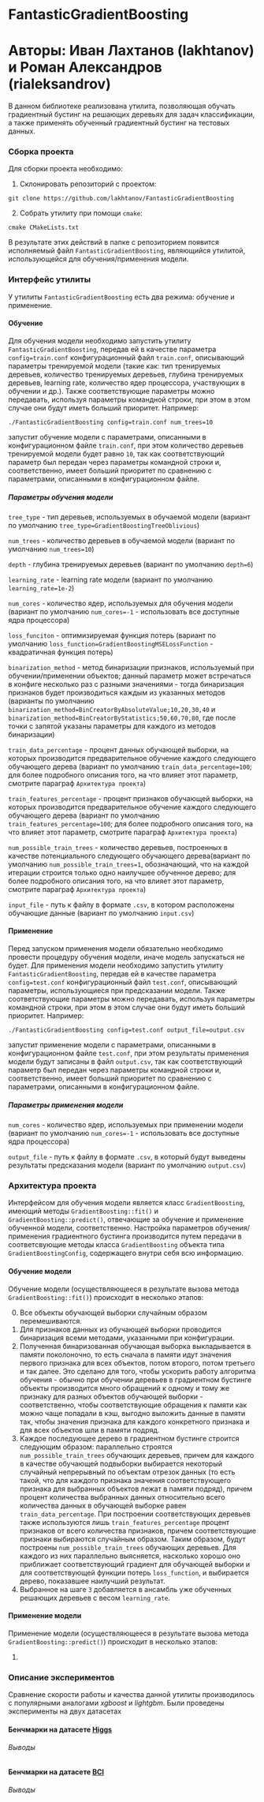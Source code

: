 # FantasticGradientBoosting
# Авторы: Иван Лахтанов (lakhtanov) и Роман Александров (rialeksandrov)

В данном библиотеке реализована утилита, позволяющая обучать градиентный бустинг на решающих деревьях для задач классификации, а также применять обученный градиентный бустинг на тестовых данных.

### Сборка проекта
Для сборки проекта необходимо:
1. Склонировать репозиторий с проектом:

`git clone https://github.com/lakhtanov/FantasticGradientBoosting`

2. Собрать утилиту при помощи `cmake`:

`cmake CMakeLists.txt`

В результате этих действий в папке с репозиторием появится исполняемый файл `FantasticGradientBoosting`, являющийся утилитой, использующейся для обучения/применения модели.

### Интерфейс утилиты
У утилиты `FantasticGradientBoosting` есть два режима: обучение и применение.

#### Обучение
Для обучения модели необходимо запустить утилиту `FantasticGradientBoosting`, передав ей в качестве параметра `config=train.conf` конфигурационный файл `train.conf`, описывающий параметры тренируемой модели (такие как: тип тренируемых деревьев, количество тренируемых деревьев, глубина тренируемых деревьев, learning rate, количество ядер процессора, участвующих в обучении и др.). Также соответствующие параметры можно передавать, используя параметры командной строки, при этом в этом случае они будут иметь больший приоритет. Например:

`./FantasticGradientBoosting config=train.conf num_trees=10`

запустит обучение модели с параметрами, описанными в конфигурационном файле `train.conf`, при этом количество деревьев тренируемой модели будет равно `10`, так как соответствующий параметр был передан через параметры командной строки и, соответственно, имеет больший приоритет по сравнению с параметрами, описанными в конфигурационном файле.

##### Параметры обучения модели
`tree_type` - тип деревьев, используемых в обучаемой модели (вариант по умолчанию `tree_type=GradientBoostingTreeOblivious`)

`num_trees` - количество деревьев в обучаемой модели (вариант по умолчанию `num_trees=10`)

`depth` - глубина тренируемых деревьев (вариант по умолчанию `depth=6`)

`learning_rate` - learning rate модели (вариант по умолчанию `learning_rate=1e-2`)

`num_cores` - количество ядер, используемых для обучения модели (вариант по умолчанию `num_cores=-1` - использовать все доступные ядра процессора)

`loss_funciton` - оптимизируемая функция потерь (вариант по умолчанию `loss_function=GradientBoostingMSELossFunction` - квадратичная функция потерь)

`binarization_method` - метод бинаризации признаков, используемый при обучении/применении объектов; данный параметр может встречаться в конфиге несколько раз с разными значениями - тогда бинаризация признаков будет производиться каждым из указанных методов (варианты по умолчанию `binarization_method=BinCreatorByAbsoluteValue;10,20,30,40` и `binarization_method=BinCreatorByStatistics;50,60,70,80`, где после точки с запятой указаны параметры для каждого из методов бинаризации)

`train_data_percentage` - процент данных обучающей выборки, на которых производится предварительное обучение каждого следующего обучающего дерева (вариант по умолчанию `train_data_percentage=100`; для более подробного описания того, на что влияет этот параметр, смотрите параграф `Архитектура проекта`)

`train_features_percentage` - процент признаков обучающей выборки, на которых производится предварительное обучение каждого следующего обучающего дерева (вариант по умолчанию `train_features_percentage=100`; для более подробного описания того, на что влияет этот параметр, смотрите параграф `Архитектура проекта`)

`num_possible_train_trees` - количество деревьев, построенных в качестве потенциального следующего обучающего дерева(вариант по умолчанию `num_possible_train_trees=1`, обозначающий, что на каждой итерации строится только одно наилучшее обученное дерево; для более подробного описания того, на что влияет этот параметр, смотрите параграф `Архитектура проекта`)

`input_file` - путь к файлу в формате `.csv`, в котором расположены обучающие данные (вариант по умолчанию `input.csv`)

#### Применение
Перед запуском применения модели обязательно необходимо провести процедуру обучения модели, иначе модель запускаться не будет. Для применения модели необходимо запустить утилиту `FantasticGradientBoosting`, передав ей в качестве параметра `config=test.conf` конфигурационный файл `test.conf`, описывающий параметры, использующиеся при предсказании модели. Также соответствующие параметры можно передавать, используя параметры командной строки, при этом в этом случае они будут иметь больший приоритет. Например:

`./FantasticGradientBoosting config=test.conf output_file=output.csv`

запустит применение модели с параметрами, описанными в конфигурационном файле `test.conf`, при этом результаты применения модели будут записаны в файл `output.csv`, так как соответствующий параметр был передан через параметры командной строки и, соответственно, имеет больший приоритет по сравнению с параметрами, описанными в конфигурационном файле.

##### Параметры применения модели

`num_cores` - количество ядер, используемых при применении модели (вариант по умолчанию `num_cores=-1` - использовать все доступные ядра процессора)

`output_file` - путь к файлу в формате `.csv`, в который будут выведены результаты предсказания модели (вариант по умолчанию `output.csv`)

### Архитектура проекта
Интерфейсом для обучения модели является класс `GradientBoosting`, имеющий методы `GradientBoosting::fit()` и `GradientBoosting::predict()`, отвечающие за обучение и применение обученной модели, соответственно. Настройка параметров обучения/применения градиентного бустинга производится путем передачи в соответсвующие методы класса `GradientBoosting` объекта типа `GradientBoostingConfig`, содержащего внутри себя всю информацию.

#### Обучение модели
Обучение модели (осуществляющееся в результате вызова метода `GradientBoosting::fit()`) происходит в несколько этапов:

0. Все объекты обучающей выборки случайным образом перемешиваются.
1. Для признаков данных из обучающей выборки проводится бинаризация всеми методами, указанными при конфигурации.
2. Полученная бинаризованная обучающая выборка выкладывается в памяти поколоночно, то есть сначала в памяти идут значения первого признака для всех объектов, потом второго, потом третьего и так далее. Это сделано для того, чтобы ускорить работу алгоритма обучения - обычно при обучении деревьев в градиентном бустинге объекты производится много обращений к одному и тому же признаку для разных объектов обучающей выборки - соответственно, чтобы соответствующие обращения к памяти как можно чаще попадали в кэш, выгодно выложить данные в памяти так, чтобы значения признака для каждого конкретного признака и для всех объектов шли в памяти подряд.
3. Каждое последующее дерево в градиентном бустинге строится следующим образом: параллельно строятся `num_possible_train_trees` обучающих деревьев, причем для каждого в качестве обучающей подвыборки выбирается некоторый случайный непрерывный по объектам отрезок данных (то есть такой, что для каждого признака значения соответствующего признака для выбранных объектов лежат в памяти подряд), причем процент количества выбранных данных относительно всего количества данных в обучающей выборке равен `train_data_percentage`. При построении соответствующих деревьев также используются лишь `train_features_percentage` процент признаков от всего количества признаков, причем соответствующие признаки выбираются случайным образом. Таким образом, будут построены `num_possible_train_trees` обучающих деревьев. Для каждого из них параллельно выясняется, насколько хорошо оно приближает соответствующий градиент для обучающей выборки и для соответствующей функции потерь `loss_function`, и выбирается дерево, показавшее наилучший результат.
4. Выбранное на шаге `3` добавляется в ансамбль уже обученных решающих деревьев с весом `learning_rate`.

#### Применение модели
Применение модели (осуществляющееся в результате вызова метода `GradientBoosting::predict()`) происходит в несколько этапов:

1. 

### Описание экспериментов
Сравнение скорости работы и качества данной утилиты производилось с популярными аналогами *xgboost* и *lightgbm*. Были проведены эксперименты на двух датасетах

#### Бенчмарки на датасете [Higgs](https://www.kaggle.com/c/higgs-boson/data)

###### Выводы

#### Бенчмарки на датасете [BCI](https://www.kaggle.com/c/inria-bci-challenge#evaluation)

###### Выводы
